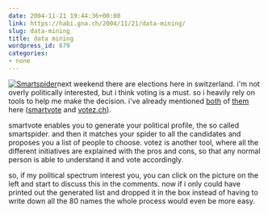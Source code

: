 ```yaml
---
date: 2004-11-21 19:44:36+00:00
link: https://habi.gna.ch/2004/11/21/data-mining/
slug: data-mining
title: data mining
wordpress_id: 679
categories:
- none
---
```



[![Smartspider](https://habi.gna.ch/blog/images/smartspider-tm.jpg)](https://habi.gna.ch/blog/images/smartspider.jpg)next weekend there are elections here in switzerland. i'm not overly politically interested, but i think voting is a must. so i heavily rely on tools to help me make the decision. i've already mentioned [both](https://habi.gna.ch/blog/archives/000068.html) of [them](https://habi.gna.ch/blog/archives/000312.html) here ([smartvote](https://habi.gna.ch/blog/archives/000312.html) and [votez.ch](http://www.votez.ch)).
  
smartvote enables you to generate your political profile, the so called smartspider. and then it matches your spider to all the candidates and proposes you a list of people to choose. votez is another tool, where all the different initiatives are explained with the pros and cons, so that any normal person is able to understand it and vote accordingly.
  
so, if my political spectrum interest you, you can click on the picture on the left and start to discuss this in the comments. now if i only could have printed out the generated list and dropped it in the box instead of having to write down all the 80 names the whole process would even be more easy.

